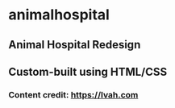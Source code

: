 # animalhospital
## Animal Hospital Redesign
## Custom-built using HTML/CSS
### Content credit: https://lvah.com
